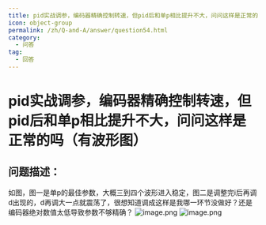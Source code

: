 ```yaml
---
title: pid实战调参，编码器精确控制转速，但pid后和单p相比提升不大，问问这样是正常的吗（有波形图）
icon: object-group
permalink: /zh/Q-and-A/answer/question54.html
category:
  - 问答
tag:
  - 回答
---
```


# pid实战调参，编码器精确控制转速，但pid后和单p相比提升不大，问问这样是正常的吗（有波形图）
## 问题描述：
如图，图一是单p的最佳参数，大概三到四个波形进入稳定，图二是调整完i后再调d出现的，d再调大一点就震荡了，很想知道调成这样是我哪一环节没做好？还是编码器绝对数值太低导致参数不够精确？
![image.png](https://s2.loli.net/2024/10/16/OFlAGnit7wsPLZp.png)
![image.png](https://s2.loli.net/2024/10/16/8Aw21ilVPKkUSnv.png)